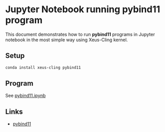 # Jupyter Notebook running pybind11 program

This document demonstrates how to run **pybind11** programs in Jupyter notebook in the most simple way using Xeus-Cling kernel.

## Setup
```bash
conda install xeus-cling pybind11
```

## Program

See [pybind11.ipynb](pybind11.ipynb)

## Links
* [pybind11](https://github.com/pybind/pybind11)
